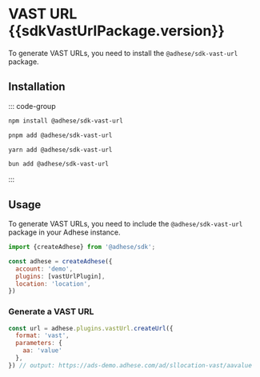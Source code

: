 <script setup>
import sdkVastUrlPackage from '../../packages/sdk-vast-url/package.json';
</script>

# VAST URL <Badge>{{sdkVastUrlPackage.version}}</Badge>

To generate VAST URLs, you need to install the `@adhese/sdk-vast-url` package.

## Installation
::: code-group
```bash [npm]
npm install @adhese/sdk-vast-url
```
```bash [pnpm]
pnpm add @adhese/sdk-vast-url
```
```bash [yarn]
yarn add @adhese/sdk-vast-url
```
```bash [bun]
bun add @adhese/sdk-vast-url
```
:::

## Usage
To generate VAST URLs, you need to include the `@adhese/sdk-vast-url` package in your Adhese instance.

```js
import {createAdhese} from '@adhese/sdk';

const adhese = createAdhese({
  account: 'demo',
  plugins: [vastUrlPlugin],
  location: 'location',
})
```

### Generate a VAST URL

```js
const url = adhese.plugins.vastUrl.createUrl({
  format: 'vast',
  parameters: {
    aa: 'value'
  },
}) // output: https://ads-demo.adhese.com/ad/sllocation-vast/aavalue
```
